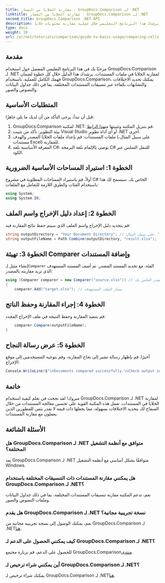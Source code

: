```yaml
---
title: مقارنة الخلايا من المسار - GroupDocs.Comparison لـ .NET
linktitle: مقارنة الخلايا من المسار - GroupDocs.Comparison لـ .NET
second_title: GroupDocs.Comparison .NET API
description: سوف يرشدك هذا البرنامج التعليمي خلال عملية مقارنة محتويات خلايا Excel خطوة بخطوة، مما يتيح للمطورين تحديد الاختلافات والتشابهات بين المستندات بكفاءة.
type: docs
weight: 10
url: /ar/net/tutorials/comparison/guide-to-basic-usage/comparing-cells-from-path/
---
```

## مقدمة

مرحبًا بك في هذا البرنامج التعليمي المفصل حول استخدام GroupDocs.Comparison لـ .NET لمقارنة الخلايا في ملفات المستندات. يرشدك هذا الدليل خلال كل خطوة لضمان فهمك الكامل للعملية. باستخدام GroupDocs.Comparison، يمكنك تحديد الاختلافات والتشابهات بكفاءة عبر تنسيقات المستندات المختلفة، بما في ذلك جداول البيانات والنصوص والصور.

## المتطلبات الأساسية

قبل أن نبدأ، يرجى التأكد من أن لديك ما يلي جاهزًا:

1.  GroupDocs.Comparison لمكتبة .NET: قم بتنزيل المكتبة وتثبيتها من[هذا الرابط](https://releases.groupdocs.com/comparison/net/).
2. بيئة التطوير: تأكد من تثبيت Visual Studio أو أي أداة تطوير .NET أخرى.
3. ملفات المستندات: قم بإعداد ملفات الخلايا المصدر والهدف (على سبيل المثال، مستندات Excel) للمقارنة.
4. المعرفة الأساسية بلغة C#: يوصى بالإلمام بلغة البرمجة C# للتنقل السلس عبر الكود.

## الخطوة 1: استيراد المساحات الأساسية الضرورية

أولاً، قم باستيراد المساحات المطلوبة في مشروع C# الخاص بك. سيسمح لك هذا باستخدام الفئات والطرق اللازمة للتعامل مع الملفات:

```csharp
using System;
using System.IO;
```

## الخطوة 2: إعداد دليل الإخراج واسم الملف

قم بتحديد دليل الإخراج واسم الملف الذي سيتم حفظ نتائج المقارنة فيه:

```csharp
string outputDirectory = "Your Document Directory"; // على سبيل المثال، "C:\\Documents"
string outputFileName = Path.Combine(outputDirectory, "result.xlsx");
```

## الخطوة 3: تهيئة Comparer وإضافة المستندات

 إنشاء مثيل لـ`Comparer` الفئة، مع تحديد المستند المصدر. ثم أضف المستند المستهدف الذي تريد مقارنته بالمصدر:

```csharp
using (Comparer comparer = new Comparer("source.xlsx")) // مسار ملف المصدر الخاص بك
{
    comparer.Add("target.xlsx"); // مسار الملف المستهدف
```

## الخطوة 4: إجراء المقارنة وحفظ الناتج

قم بتنفيذ المقارنة وحفظ النتيجة في ملف الإخراج المحدد:

```csharp
    comparer.Compare(outputFileName);
}
```

## الخطوة 5: عرض رسالة النجاح

أخيرًا، قم بإظهار رسالة تشير إلى نجاح المقارنة، وقم بتوجيه المستخدمين إلى موقع الإخراج:

```csharp
Console.WriteLine($"\nDocuments compared successfully.\nCheck output in {outputDirectory}.");
```

## خاتمة

مبروك! لقد نجحت في تعلم كيفية استخدام GroupDocs.Comparison لـ .NET لمقارنة الخلايا في المستندات. تعمل هذه المكتبة القوية على تحسين معالجة المستندات من خلال السماح لك بتحديد الاختلافات بسهولة، مما يجعلها ذات قيمة لا تقدر بثمن للمطورين الذين يعملون مع مقارنة المستندات.

## الأسئلة الشائعة

### هل GroupDocs.Comparison لـ .NET متوافق مع أنظمة التشغيل المختلفة؟

يعد GroupDocs.Comparison لـ .NET متوافقًا بشكل أساسي مع أنظمة التشغيل Windows.

### هل يمكنني مقارنة المستندات ذات التنسيقات المختلفة باستخدام GroupDocs.Comparison لـ .NET؟

نعم، تدعم المكتبة مقارنة تنسيقات المستندات المختلفة، بما في ذلك جداول البيانات وملفات النصوص والصور.

### هل يقدم GroupDocs.Comparison لـ .NET نسخة تجريبية مجانية؟

 نعم، يمكنك الوصول إلى نسخة تجريبية مجانية من GroupDocs.Comparison لـ .NET[هنا](https://releases.groupdocs.com/).

### كيف يمكنني الحصول على الدعم لـ GroupDocs.Comparison لـ .NET؟

 للحصول على الدعم، قم بزيارة مجتمع GroupDocs.Comparison[منتدى](https://forum.groupdocs.com/c/comparison/12).

### أين يمكنني شراء ترخيص لـ GroupDocs.Comparison لـ .NET؟

 يمكنك شراء ترخيص لـ GroupDocs.Comparison لـ .NET[هنا](https://purchase.groupdocs.com/buy).